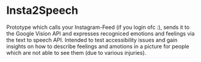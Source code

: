 # Insta2Speech

Prototype which calls your Instagram-Feed (if you login ofc :), sends it to the Google Vision API and expresses recogniced emotions and feelings via the text to speech API. Intended to test accessibility issues and gain insights on how to describe feelings and amotions in a picture for people which are not able to see them (due to various injuries).